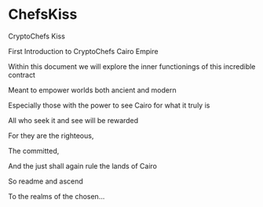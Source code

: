 # ChefsKiss

CryptoChefs Kiss

First Introduction to CryptoChefs Cairo Empire

Within this document we will explore the inner functionings of this incredible contract

Meant to empower worlds both ancient and modern

Especially those with the power to see Cairo for what it truly is

All who seek it and see will be rewarded

For they are the righteous,

The committed,

And the just shall again rule the lands of Cairo

So readme and ascend

To the realms of the chosen...
